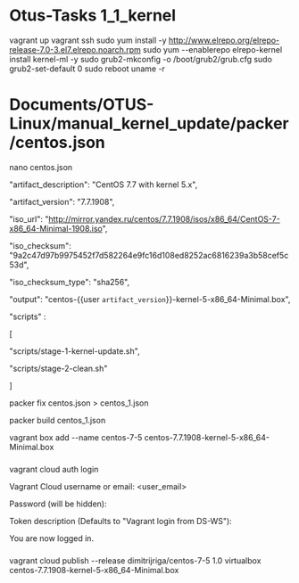 # Otus-Tasks	1_1_kernel
vagrant up
vagrant ssh
sudo yum install -y http://www.elrepo.org/elrepo-release-7.0-3.el7.elrepo.noarch.rpm
sudo yum --enablerepo elrepo-kernel install kernel-ml -y
sudo grub2-mkconfig -o /boot/grub2/grub.cfg
sudo grub2-set-default 0
sudo reboot
uname -r

# Documents/OTUS-Linux/manual_kernel_update/packer/centos.json
nano centos.json

"artifact_description": "CentOS 7.7 with kernel 5.x",

"artifact_version": "7.7.1908",


"iso_url": "http://mirror.yandex.ru/centos/7.7.1908/isos/x86_64/CentOS-7-x86_64-Minimal-1908.iso",

"iso_checksum": "9a2c47d97b9975452f7d582264e9fc16d108ed8252ac6816239a3b58cef5c53d",

"iso_checksum_type": "sha256",

"output": "centos-{{user `artifact_version`}}-kernel-5-x86_64-Minimal.box",

"scripts" : 

  [

   "scripts/stage-1-kernel-update.sh",

   "scripts/stage-2-clean.sh"

  ]


packer fix centos.json > centos_1.json

packer build centos_1.json

vagrant box add --name centos-7-5 centos-7.7.1908-kernel-5-x86_64-Minimal.box

###

vagrant cloud auth login

Vagrant Cloud username or email: <user_email>

Password (will be hidden): 

Token description (Defaults to "Vagrant login from DS-WS"):

You are now logged in.

###

vagrant cloud publish --release dimitrijriga/centos-7-5 1.0 virtualbox centos-7.7.1908-kernel-5-x86_64-Minimal.box

